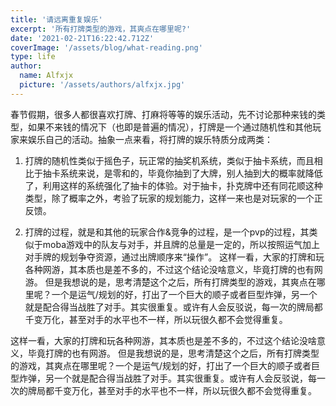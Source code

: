 ```yaml
---
title: '请远离重复娱乐'
excerpt: '所有打牌类型的游戏，其爽点在哪里呢?'
date: '2021-02-21T16:22:42.712Z'
coverImage: '/assets/blog/what-reading.png'
type: life
author:
  name: Alfxjx
  picture: '/assets/authors/alfxjx.jpg'
---
```


春节假期，很多人都很喜欢打牌、打麻将等等的娱乐活动，先不讨论那种来钱的类型，如果不来钱的情况下（也即是普遍的情况），打牌是一个通过随机性和其他玩家来娱乐自己的活动。抽象一点来看，将打牌的娱乐特质分成两类：

1. 打牌的随机性类似于摇色子，玩正常的抽奖机系统，类似于抽卡系统，而且相比于抽卡系统来说，是零和的，毕竟你抽到了大牌，别人抽到大的概率就降低了，利用这样的系统强化了抽卡的体验。对于抽卡，扑克牌中还有同花顺这种类型，除了概率之外，考验了玩家的规划能力，这样一来也是对玩家的一个正反馈。

2. 打牌的过程，就是和其他的玩家合作&竞争的过程，是一个pvp的过程，其类似于moba游戏中的队友与对手，并且牌的总量是一定的，所以按照运气加上对手牌的规划争夺资源，通过出牌顺序来“操作”。
这样一看，大家的打牌和玩各种网游，其本质也是差不多的，不过这个结论没啥意义，毕竟打牌的也有网游。
但是我想说的是，思考清楚这个之后，所有打牌类型的游戏，其爽点在哪里呢？一个是运气/规划的好，打出了一个巨大的顺子或者巨型炸弹，另一个就是配合得当战胜了对手。其实很重复。或许有人会反驳说，每一次的牌局都千变万化，甚至对手的水平也不一样，所以玩很久都不会觉得重复。

这样一看，大家的打牌和玩各种网游，其本质也是差不多的，不过这个结论没啥意义，毕竟打牌的也有网游。
但是我想说的是，思考清楚这个之后，所有打牌类型的游戏，其爽点在哪里呢？一个是运气/规划的好，打出了一个巨大的顺子或者巨型炸弹，另一个就是配合得当战胜了对手。其实很重复。或许有人会反驳说，每一次的牌局都千变万化，甚至对手的水平也不一样，所以玩很久都不会觉得重复。